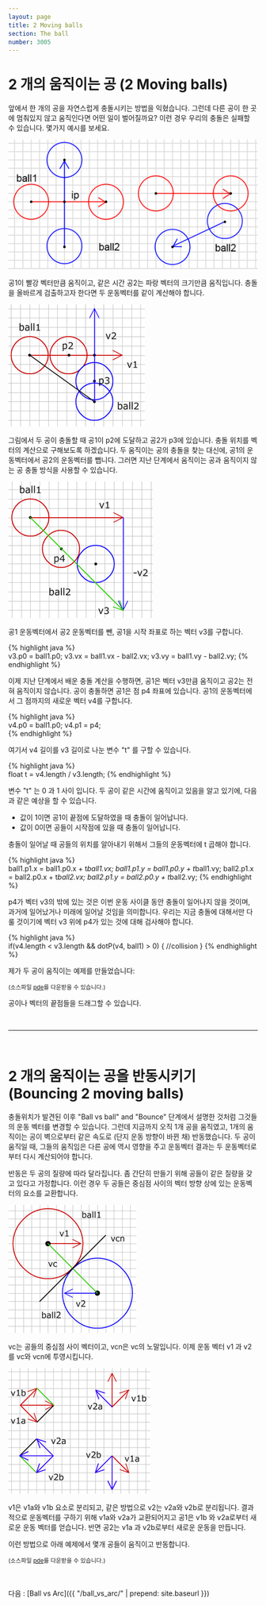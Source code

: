 ```yaml
---
layout: page
title: 2 Moving balls
section: The ball
number: 3005
---
```


# 2 개의 움직이는 공 (2 Moving balls)

앞에서 한 개의 공을 자연스럽게 충돌시키는 방법을 익혔습니다. 
그런데 다른 공이 한 곳에 멈춰있지 않고 움직인다면 어떤 일이 벌어질까요? 
이런 경우 우리의 충돌은 실패할 수 있습니다. 몇가지 예시를 보세요.

![Alt 공들이 충돌이 실패할 경우](../img/tut11_1.gif)

공1이 빨강 벡터만큼 움직이고, 같은 시간 공2는 파랑 벡터의 크기만큼 움직입니다. 충돌을 올바르게 검출하고자 한다면 두 운동벡터를 같이 계산해야 합니다.

![Alt 움직이는 공들의 충돌](../img/tut11_3.gif)

그림에서 두 공이 충돌할 때 공1이 p2에 도달하고 공2가 p3에 있습니다. 
충돌 위치를 벡터의 계산으로 구해보도록 하겠습니다.
두 움직이는 공의 충돌을 찾는 대신에, 공1의 운동벡터에서 공2의 운동벡터를 뺍니다.
그러면 지난 단계에서 움직이는 공과 움직이지 않는 공 충돌 방식을 사용할 수 있습니다.

![Alt 움직이지 않는 공과의 충돌](../img/tut11_4.gif)

공1 운동벡터에서 공2 운동벡터를 뺀, 공1을 시작 좌표로 하는 벡터 v3를 구합니다.

{% highlight java %}  
v3.p0 = ball1.p0;
v3.vx = ball1.vx - ball2.vx;
v3.vy = ball1.vy - ball2.vy;
{% endhighlight %}

이제 지난 단계에서 배운 충돌 계산을 수행하면, 공1은 벡터 v3만큼 움직이고 공2는 전혀 움직이지 않습니다. 
공이 충돌하면 공1은 점 p4 좌표에 있습니다. 공1의 운동벡터에서 그 점까지의 새로운 벡터 v4를 구합니다.

{% highlight java %}  
v4.p0 = ball1.p0;
v4.p1 = p4;     
{% endhighlight %}

여기서 v4 길이를 v3 길이로 나눈 변수 "t" 를 구할 수 있습니다.

{% highlight java %}  
float t = v4.length / v3.length;
{% endhighlight %}

변수 "t" 는 0 과 1 사이 입니다. 두 공이 같은 시간에 움직이고 있음을 알고 있기에, 다음과 같은 예상을 할 수 있습니다.

* 값이 1이면 공1이 끝점에 도달하였을 때 충돌이 일어납니다. 
* 값이 0이면 공들이 시작점에 있을 때 충돌이 일어납니다. 

충돌이 일어날 때 공들의 위치를 알아내기 위해서 그들의 운동벡터에 t 곱해야 합니다.

{% highlight java %}  
ball1.p1.x = ball1.p0.x + t*ball1.vx;
ball1.p1.y = ball1.p0.y + t*ball1.vy;
ball2.p1.x = ball2.p0.x + t*ball2.vx;
ball2.p1.y = ball2.p0.y + t*ball2.vy;
{% endhighlight %}

p4가 벡터 v3의 밖에 있는 것은 이번 운동 사이클 동안 충돌이 일어나지 않을 것이며, 과거에 일어났거나 미래에 일어날 것임을 의미합니다. 
우리는 지금 충돌에 대해서만 다룰 것이기에 벡터 v3 위에 p4가 있는 것에 대해 검사해야 합니다.

{% highlight java %}  
if(v4.length < v3.length && dotP(v4, ball1) > 0) {
  //collision
}
{% endhighlight %}

제가 두 공이 움직이는 예제를 만들었습니다:

<canvas data-processing-sources="../data/two_moving_balls.pde"></canvas>
<small>(소스파일 [pde](../data/two_moving_balls.pde)를 다운받을 수 있습니다.)</small>


공이나 벡터의 끝점들을 드래그할 수 있습니다.


<br>

-----

<br>

# 2 개의 움직이는 공을 반동시키기 (Bouncing 2 moving balls)

충돌위치가 발견된 이후 "Ball vs ball" and "Bounce" 단계에서 설명한 것처럼 그것들의 운동 벡터를 변경할 수 있습니다. 그런데 지금까지 오직 1개 공을 움직였고, 1개의 움직이는 공이 벽으로부터 같은 속도로 (단지 운동 방향이 바뀐 채) 반동했습니다. 두 공이 움직일 때, 그들의 움직임은 다른 공에 역시 영향을 주고 운동벡터 결과는 두 운동벡터로부터 다시 계산되어야 합니다.

반동은 두 공의 질량에 따라 달라집니다. 좀 간단히 만들기 위해 공들이 같은 질량을 갖고 있다고 가정합니다. 
이런 경우 두 공들은 중심점 사이의 벡터 방향 상에 있는 운동벡터의 요소를 교환합니다.

![Alt 움직이는 2 공의 충돌](../img/tut11_5.gif)

vc는 공들의 중심점 사이 벡터이고, vcn은 vc의 노말입니다. 이제 운동 벡터 v1 과 v2 를 vc와 vcn에 투영시킵니다.

![Alt 두 공의 벡터 요소 교환](../img/tut11_6.gif)

v1은 v1a와 v1b 요소로 분리되고, 같은 방법으로 v2는 v2a와 v2b로 분리됩니다. 결과적으로 운동벡터를 구하기 위해 v1a와 v2a가 교환되어지고 공1은 v1b 와 v2a로부터 새로운 운동 벡터를 얻습니다. 반면 공2는 v1a 과 v2b로부터 새로운 운동을 만듭니다.

이런 방법으로 아래 예제에서 몇개 공들이 움직이고 반동합니다.

<canvas data-processing-sources="../data/bouncing_2_moving_balls.pde"></canvas>
<small>(소스파일 [pde](../data/bouncing_2_moving_balls.pde)를 다운받을 수 있습니다.)</small>


<br>
<br>
다음 : [Ball vs Arc]({{ "/ball_vs_arc/" | prepend: site.baseurl }})



